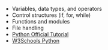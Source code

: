 - Variables, data types, and operators
- Control structures (if, for, while)
- Functions and modules
- File handling
- [Python Official Tutorial](https://docs.python.org/3/tutorial/)
- [W3Schools Python](https://www.w3schools.com/python/)
